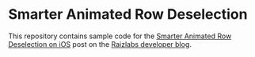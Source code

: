 # Smarter Animated Row Deselection

This repository contains sample code for the [Smarter Animated Row Deselection on iOS](https://www.raizlabs.com/dev/2016/05/smarter-animated-row-deselection-ios/) post on the [Raizlabs developer blog](http://raizlabs.com/dev).
